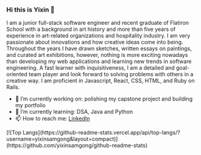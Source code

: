 ### Hi this is Yixin 👋

I am a junior full-stack software engineer and recent graduate of Flatiron School with a background in art history and more than five years of experience in art-related organizations and hospitality industry. I am very passionate about innovations and how creative ideas come into being. Throughout the years I have drawn sketches, written essays on paintings, and curated art exhibitions, however, nothing is more exciting nowadays than developing my web applications and learning new trends in software engineering. A fast learner with inquisitiveness, I am a detailed and goal-oriented team player and look forward to solving problems with others in a creative way. I am proficient in Javascript, React, CSS, HTML, and Ruby on Rails.

- 🔭 I’m currently working on: polishing my capstone project and building my portfolio
- 🌱 I’m currently learning: DSA, Java and Python
- 📫 How to reach me: <a href="https://www.linkedin.com/in/yixingong/">LinkedIn</a>

<p align="left">[![Top Langs](https://github-readme-stats.vercel.app/api/top-langs/?username=yixinsamgong&layout=compact)](https://github.com/yixinsamgong/github-readme-stats)<p>


